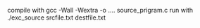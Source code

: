 compile with gcc -Wall -Wextra -o .... source_prigram.c
run with ./exc_source srcfile.txt destfile.txt
